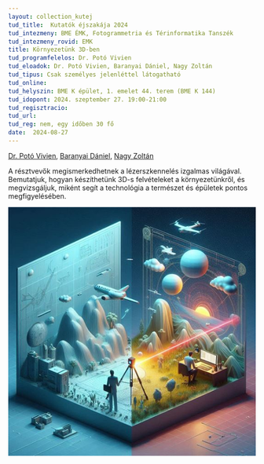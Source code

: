 ```yaml
---
layout: collection_kutej
tud_title:  Kutatók éjszakája 2024
tud_intezmeny: BME ÉMK, Fotogrammetria és Térinformatika Tanszék
tud_intezmeny_rovid: EMK
title: Környezetünk 3D-ben
tud_programfelelos: Dr. Potó Vivien
tud_eloadok: Dr. Potó Vivien, Baranyai Dániel, Nagy Zoltán
tud_tipus: Csak személyes jelenléttel látogatható
tud_online: 
tud_helyszin: BME K épület, 1. emelet 44. terem (BME K 144)
tud_idopont: 2024. szeptember 27. 19:00-21:00
tud_regisztracio: 
tud_url: 
tud_reg: nem, egy időben 30 fő 
date:  2024-08-27
---
```

[Dr. Potó Vivien](https://epito.bme.hu/poto-vivien), [Baranyai Dániel](https://epito.bme.hu/baranyai-daniel), [Nagy Zoltán](https://epito.bme.hu/nagy-zoltan )

A résztvevők megismerkedhetnek a lézerszkennelés izgalmas világával. Bemutatjuk,
hogyan készíthetünk 3D-s felvételeket a környezetünkről, és megvizsgáljuk, miként segít a technológia a természet és épületek pontos megfigyelésében.


![Környezetünk 3D-ben](../2024/images/kornyezetunk-3d-ben.JPG)
